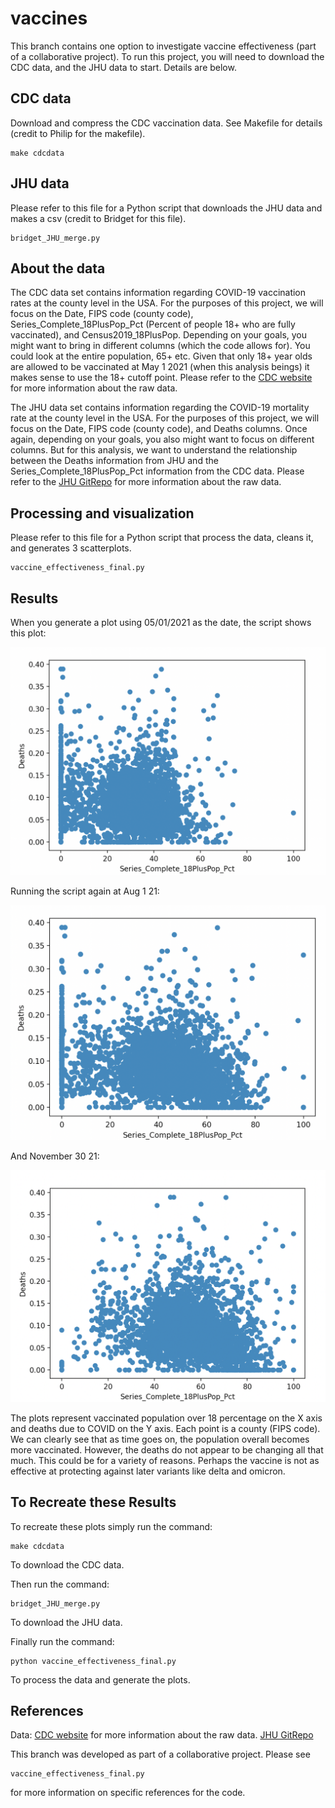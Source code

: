 # vaccines

This branch contains one option to investigate vaccine effectiveness (part of a collaborative project). To run this project, you will need to download the CDC data, and the JHU data to start. Details are below.

## CDC data

Download and compress the CDC vaccination data. See Makefile for details (credit to Philip for the makefile).

```
make cdcdata
```

## JHU data

Please refer to this file for a Python script that downloads the JHU data and makes a csv (credit to Bridget for this file).

```
bridget_JHU_merge.py
```

## About the data

The CDC data set contains information regarding COVID-19 vaccination rates at the county level in the USA. For the purposes of this project, we will focus on the Date, FIPS code (county code), Series_Complete_18PlusPop_Pct (Percent of people 18+ who are fully vaccinated), and Census2019_18PlusPop. Depending on your goals, you might want to bring in different columns (which the code allows for). You could look at the entire population, 65+ etc. Given that only 18+ year olds are allowed to be vaccinated at May 1 2021 (when this analysis beings) it makes sense to use the 18+ cutoff point. Please refer to the [CDC website](https://data.cdc.gov/Vaccinations/COVID-19-Vaccinations-in-the-United-States-County/8xkx-amqh) for more information about the raw data.

The JHU data set contains information regarding the COVID-19 mortality rate at the county level in the USA. For the purposes of this project, we will focus on the Date, FIPS code (county code), and Deaths columns. Once again, depending on your goals, you also might want to focus on different columns. But for this analysis, we want to understand the relationship between the Deaths information from JHU and the Series_Complete_18PlusPop_Pct information from the CDC data. Please refer to the [JHU GitRepo](https://github.com/CSSEGISandData/COVID-19) for more information about the raw data.

## Processing and visualization

Please refer to this file for a Python script that process the data, cleans it, and generates 3 scatterplots. 

```
vaccine_effectiveness_final.py
```

## Results

When you generate a plot using 05/01/2021 as the date, the script shows this plot:

![may1](images/may1.png)

Running the script again at Aug 1 21:

![aug1](images/aug1.png)

And November 30 21:

![nov1](images/nov1.png)

The plots represent vaccinated population over 18 percentage on the X axis and deaths due to COVID on the Y axis. Each point is a county (FIPS code). We can clearly see that as time goes on, the population overall becomes more vaccinated. However, the deaths do not appear to be changing all that much. This could be for a variety of reasons. Perhaps the vaccine is not as effective at protecting against later variants like delta and omicron. 

## To Recreate these Results

To recreate these plots simply run the command:

```
make cdcdata
```
To download the CDC data.

Then run the command:

```
bridget_JHU_merge.py
```
To download the JHU data.

Finally run the command:
```
python vaccine_effectiveness_final.py
``` 
To process the data and generate the plots.

## References
Data: 
[CDC website](https://data.cdc.gov/Vaccinations/COVID-19-Vaccinations-in-the-United-States-County/8xkx-amqh) for more information about the raw data.
[JHU GitRepo](https://github.com/CSSEGISandData/COVID-19)

This branch was developed as part of a collaborative project. Please see 

```
vaccine_effectiveness_final.py
```
for more information on specific references for the code. 


